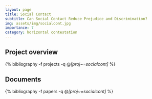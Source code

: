 ```yaml
---
layout: page
title: Social Contact
subtitle: Can Social Contact Reduce Prejudice and Discrimination?
img: assets/img/socialcont.jpg
importance: 7
category: horizontal contestation
---
```


## Project overview

<div class="publications">

  {% bibliography -f projects -q @*[proj~=socialcont]* %}

</div>

## Documents

<div class="publications">

  {% bibliography -f papers -q @*[proj~=socialcont]* %}

</div>



